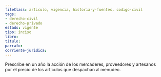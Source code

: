 ```yaml
---
fileClass: articulo, vigencia, historia-y-fuentes, codigo-civil
tags:
- derecho-civil
- derecho-privado
estado: vigente
tipo: inciso
libro:
titulo:
parrafo:
corriente-juridica:
---
```

Prescribe en un año la acción de los mercaderes, proveedores y artesanos por el precio de los artículos que despachan al menudeo.